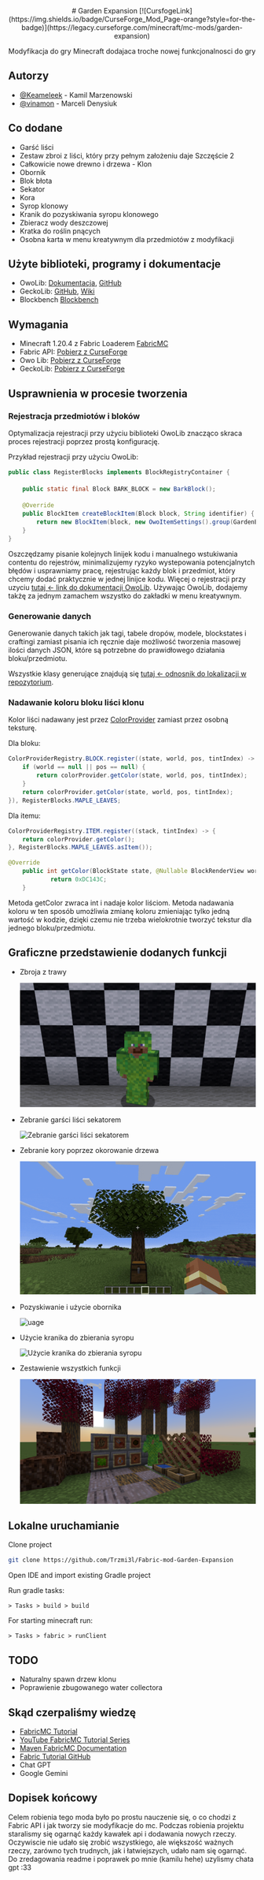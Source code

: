 <div align="center">
# Garden Expansion 
[![CursfogeLink](https://img.shields.io/badge/CurseForge_Mod_Page-orange?style=for-the-badge)](https://legacy.curseforge.com/minecraft/mc-mods/garden-expansion)



Modyfikacja do gry Minecraft dodajaca troche nowej funkcjonalnosci do gry

</div>


## Autorzy

- [@Keameleek](https://github.com/Trzmi3l) - Kamil Marzenowski
- [@vinamon](https://github.com/vinamon) - Marceli Denysiuk

## Co dodane

- Garść liści
- Zestaw zbroi z liści, który przy pełnym założeniu daje Szczęście 2
- Całkowicie nowe drewno i drzewa - Klon
- Obornik
- Blok błota
- Sekator
- Kora
- Syrop klonowy
- Kranik do pozyskiwania syropu klonowego
- Zbieracz wody deszczowej
- Kratka do roślin pnących
- Osobna karta w menu kreatywnym dla przedmiotów z modyfikacji

## Użyte biblioteki, programy i dokumentacje

- OwoLib: [Dokumentacja](https://docs.wispforest.io/), [GitHub](https://github.com/wisp-forest/owo-lib)
- GeckoLib: [GitHub](https://github.com/bernie-g/geckolib), [Wiki](https://github.com/bernie-g/geckolib/wiki)
- Blockbench [Blockbench](https://www.blockbench.net/)

## Wymagania

- Minecraft 1.20.4 z Fabric Loaderem [FabricMC](https://fabricmc.net/)
- Fabric API: [Pobierz z CurseForge](https://www.curseforge.com/minecraft/mc-mods/fabric-api/files/5045131)
- Owo Lib: [Pobierz z CurseForge](https://www.curseforge.com/minecraft/mc-mods/owo-lib/files/5043211)
- GeckoLib: [Pobierz z CurseForge](https://www.curseforge.com/minecraft/mc-mods/geckolib/files/5188390)

## Usprawnienia w procesie tworzenia

### Rejestracja przedmiotów i bloków

Optymalizacja rejestracji przy użyciu biblioteki OwoLib znacząco skraca proces rejestracji poprzez prostą konfigurację.

Przykład rejestracji przy użyciu OwoLib:
```Java
public class RegisterBlocks implements BlockRegistryContainer {

    public static final Block BARK_BLOCK = new BarkBlock();

    @Override
    public BlockItem createBlockItem(Block block, String identifier) {
        return new BlockItem(block, new OwoItemSettings().group(GardenExpansion.ITEM_GROUP));
    }
}
```
Oszczędzamy pisanie kolejnych linijek kodu i manualnego wstukiwania contentu do rejestrów, minimalizujemy ryzyko wystepowania potencjalnytch błędów i usprawniamy pracę, rejestrując każdy blok i przedmiot, który chcemy dodać praktycznie w jednej linijce kodu. Więcej o rejestracji przy uzyciu [tutaj <- link do dokumentacji OwoLib](https://docs.wispforest.io/owo/registration/). Używając OwoLib, dodajemy takżę za jednym zamachem wszystko do zakładki w menu kreatywnym.

### Generowanie danych

Generowanie danych takich jak tagi, tabele dropów, modele, blockstates i craftingi zamiast pisania ich ręcznie daje możliwość tworzenia masowej ilości danych JSON, które są potrzebne do prawidłowego działania bloku/przedmiotu.

Wszystkie klasy generujące znajdują się [tutaj <- odnosnik do lokalizacji w repozytorium](https://github.com/Trzmi3l/Fabric-mod-Garden-Expansion/tree/Master/src/main/java/com/gardenexpansion/datagen).

### Nadawanie koloru bloku liści klonu

Kolor liści nadawany jest przez [ColorProvider](https://fabricmc.net/wiki/tutorial:colorprovider) zamiast przez osobną teksturę.

Dla bloku:
```Java
ColorProviderRegistry.BLOCK.register((state, world, pos, tintIndex) -> {
    if (world == null || pos == null) {
        return colorProvider.getColor(state, world, pos, tintIndex);
    }
    return colorProvider.getColor(state, world, pos, tintIndex);
}), RegisterBlocks.MAPLE_LEAVES;
```
Dla itemu:
```Java
ColorProviderRegistry.ITEM.register((stack, tintIndex) -> {
    return colorProvider.getColor();
}, RegisterBlocks.MAPLE_LEAVES.asItem());
```
```Java
@Override
    public int getColor(BlockState state, @Nullable BlockRenderView world, @Nullable BlockPos pos, int tintIndex) {
            return 0xDC143C;
    }
```
Metoda getColor zwraca int i nadaje kolor liściom. Metoda nadawania koloru w ten sposób umożliwia zmianę koloru zmieniając tylko jedną wartość w kodzie, dzięki czemu nie trzeba wielokrotnie tworzyć tekstur dla jednego bloku/przedmiotu.

## Graficzne przedstawienie dodanych funkcji

- Zbroja z trawy

   ![Zbroja z trawy](images/grassarmor.png)

- Zebranie garści liści sekatorem

   ![Zebranie garści liści sekatorem](images/prunerusage.gif)

- Zebranie kory poprzez okorowanie drzewa

   ![Zebranie kory poprzez okorowanie drzewa](images/barkobtain.gif)

- Pozyskiwanie i użycie obornika

   ![uage](images/manureusage.gif)


- Użycie kranika do zbierania syropu

   ![Użycie kranika do zbierania syropu](images/tapusage.gif)

- Zestawienie wszystkich funkcji

   ![Zestawienie wszystkich funkcji](images/showcase.png)

  
## Lokalne uruchamianie

  Clone project

```bash
git clone https://github.com/Trzmi3l/Fabric-mod-Garden-Expansion
```

   Open IDE and import existing Gradle project

   Run gradle tasks:
   ```
   > Tasks > build > build
   ```

   For starting minecraft run:
   ```
   > Tasks > fabric > runClient
   ```

## TODO

- Naturalny spawn drzew klonu
- Poprawienie zbugowanego water collectora

## Skąd czerpaliśmy wiedzę

- [FabricMC Tutorial](https://fabricmc.net/wiki/tutorial:start#creating_your_first_mod)
- [YouTube FabricMC Tutorial Series](https://www.youtube.com/watch?v=0Pr_iHlVKsI&list=PLKGarocXCE1EO43Dlf5JGh7Yk-kRAXUEJ)
- [Maven FabricMC Documentation](https://maven.fabricmc.net/docs/yarn-1.20-pre4+build.3/allclasses-index.html)
- [Fabric Tutorial GitHub](https://github.com/Tutorials-By-Kaupenjoe/Fabric-Tutorial-1.20.X/tree/main)
- Chat GPT
- Google Gemini


## Dopisek końcowy
Celem robienia tego moda było po prostu nauczenie się, o co chodzi z Fabric API i jak tworzy sie modyfikacje do mc. Podczas robienia projektu staralismy się ogarnąć każdy kawałek api i dodawania nowych rzeczy. Oczywiscie nie udało się zrobić wszystkiego, ale większość ważnych rzeczy, zarówno tych trudnych, jak i łatwiejszych, udało nam się ogarnąć. Do zredagowania readme i poprawek po mnie (kamilu hehe) uzylismy chata gpt :33

